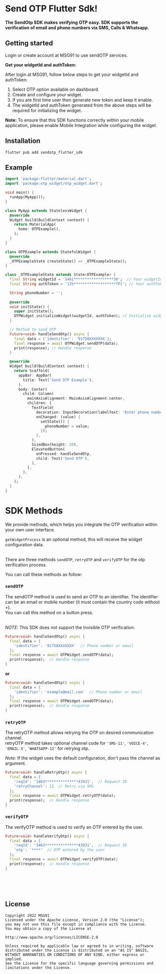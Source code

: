 # Send OTP Flutter Sdk!

**The SendOtp SDK makes verifying OTP easy. SDK supports the verification of email and phone numbers via SMS, Calls & Whatsapp.**


## Getting started

Login or create account at MSG91 to use sendOTP services.

**Get your widgetId and authToken:**

After login at MSG91, follow below steps to get your widgetId and authToken:
1. Select OTP option available on dashboard.
2. Create and configure your widget.
3. If you are first time user then generate new token and keep it enable.
4. The widgetId and authToken generated from the above steps will be required for initializing the widget.

**Note:** To ensure that this SDK functions correctly within your mobile application, please enable Mobile Integration while configuring the widget.

## Installation

```shell 
flutter pub add sendotp_flutter_sdk
```

## Example

```dart
import 'package:flutter/material.dart';
import 'package:otp_widget/otp_widget.dart';

void main() {
  runApp(MyApp());
}

class MyApp extends StatelessWidget {
  @override
  Widget build(BuildContext context) {
    return MaterialApp(
      home: OTPExample(),
    );
  }
}

class OTPExample extends StatefulWidget {
  @override
  _OTPExampleState createState() => _OTPExampleState();
}

class _OTPExampleState extends State<OTPExample> {
  final String widgetId = '3461******************38';  // Your widgetId
  final String authToken = '125*******************TP1'; // Your authToken

  String phoneNumber = '';
  
  @override
  void initState() {
    super.initState();
    OTPWidget.initializeWidget(widgetId, authToken); // Initialize widget
  }

  // Method to send OTP
  Future<void> handleSendOtp() async {
    final data = {'identifier': '91758XXXXXXX'};
    final response = await OTPWidget.sendOTP(data);
    print(response); // Handle response
  }

  @override
  Widget build(BuildContext context) {
    return Scaffold(
      appBar: AppBar(
        title: Text('Send OTP Example'),
      ),
      body: Center(
        child: Column(
          mainAxisAlignment: MainAxisAlignment.center,
          children: [
            TextField(
              decoration: InputDecoration(labelText: 'Enter phone number'),
              onChanged: (value) {
                setState(() {
                  phoneNumber = value;
                });
              },
            ),
            SizedBox(height: 20),
            ElevatedButton(
              onPressed: handleSendOtp,
              child: Text('Send OTP'),
            ),
          ],
        ),
      ),
    );
  }
}
```


# SDK Methods

We provide methods, which helps you integrate the OTP verification within your own user interface.

`getWidgetProcess` is an optional method, this will receive the widget configuration data.
<br>
<br>

There are three methods `sendOTP`, `retryOTP` and `verifyOTP` for the otp verification process.

You can call these methods as follow:

### `sendOTP`

The sendOTP method is used to send an OTP to an identifier. The identifier can be an email or mobile number (it must contain the country code without +).
<br>
You can call this method on a button press.
<br>
<br>

*NOTE:* This SDK does not support the Invisible OTP verification.

```dart
Future<void> handleSendOtp() async {
  final data = {
    'identifier': '91758XXXXXXX'  // Phone number or email
  };
  final response = await OTPWidget.sendOTP(data);
  print(response);  // Handle response
}
```
**or**
```dart
Future<void> handleSendOtp() async {
  final data = {
    'identifier': 'example@mail.com'  // Phone number or email
  };
  final response = await OTPWidget.sendOTP(data);
  print(response);  // Handle response
}
```

### `retryOTP`

The retryOTP method allows retrying the OTP on desired communication channel.
<br>
retryOTP method takes optional channel code for `'SMS-11'`, `'VOICE-4'`, `'EMAIL-3'`, `'WHATSAPP-12'` for retrying otp.

*Note:* If the widget uses the default configuration, don't pass the channel as argument.

```dart
Future<void> handleRetryOtp() async {
  final data = {
    'reqId': '3463***************43931',  // Request ID
    'retryChannel': 11  // Retry via SMS
  };
  final response = await OTPWidget.retryOTP(data);
  print(response);  // Handle response
}
```

### `verifyOTP`

The verifyOTP method is used to verify an OTP entered by the user.

```dart
Future<void> handleVerifyOtp() async {
  final data = {
    'reqId': '3463***************43931',  // Request ID
    'otp': '****'  // OTP entered by the user
  };
  final response = await OTPWidget.verifyOTP(data);
  print(response);  // Handle response
}
```


<br>
<br>
<br>

## License

```
Copyright 2022 MSG91
Licensed under the Apache License, Version 2.0 (the "License");
you may not use this file except in compliance with the License.
You may obtain a copy of the License at

http://www.apache.org/licenses/LICENSE-2.0

Unless required by applicable law or agreed to in writing, software
distributed under the License is distributed on an "AS IS" BASIS,
WITHOUT WARRANTIES OR CONDITIONS OF ANY KIND, either express or implied.
See the License for the specific language governing permissions and
limitations under the License.
```